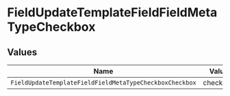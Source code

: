 # FieldUpdateTemplateFieldFieldMetaTypeCheckbox


## Values

| Name                                                    | Value                                                   |
| ------------------------------------------------------- | ------------------------------------------------------- |
| `FieldUpdateTemplateFieldFieldMetaTypeCheckboxCheckbox` | checkbox                                                |